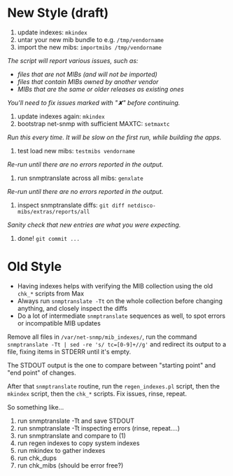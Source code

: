 # New Style (draft)

1. update indexes: `mkindex`
1. untar your new mib bundle to e.g. `/tmp/vendorname`
1. import the new mibs: `importmibs /tmp/vendorname`

 _The script will report various issues, such as:_
 * _files that are not MIBs (and will not be imported)_
 * _files that contain MIBs owned by another vendor_
 * _MIBs that are the same or older releases as existing ones_

 _You'll need to fix issues marked with "✘" before continuing._

1. update indexes again: `mkindex`
1. bootstrap net-snmp with sufficient MAXTC: `setmaxtc`

 _Run this every time. It will be slow on the first run, while building the apps._
1. test load new mibs: `testmibs vendorname`

 _Re-run until there are no errors reported in the output._
1. run snmptranslate across all mibs: `genxlate`

 _Re-run until there are no errors reported in the output._
1. inspect snmptranslate diffs: `git diff netdisco-mibs/extras/reports/all`

 _Sanity check that new entries are what you were expecting._
1. done! `git commit ...`

# Old Style
* Having indexes helps with verifying the MIB collection using the old `chk_*` scripts from Max
* Always run `snmptranslate -Tt` on the whole collection before changing anything, and closely inspect the diffs
* Do a lot of intermediate `snmptranslate` sequences as well, to spot errors or incompatible MIB updates

Remove all files in `/var/net-snmp/mib_indexes/`, run the command `snmptranslate -Tt | sed -re 's/ tc=[0-9]+//g'`
and redirect its output to a file, fixing items in STDERR until it's empty.

The STDOUT output is the one to compare between "starting point" and "end point" of changes.

After that `snmptranslate` routine, run the `regen_indexes.pl` script, then the `mkindex` script, then the `chk_*` scripts. Fix issues, rinse, repeat.

So something like...

1. run snmptranslate -Tt and save STDOUT
2. run snmptranslate -Tt inspecting errors (rinse, repeat....)
3. run snmptranslate and compare to (1)
4. run regen indexes to copy system indexes
5. run mkindex to gather indexes
6. run chk_dups
7. run chk_mibs (should be error free?)


